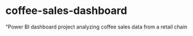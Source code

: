 # coffee-sales-dashboard
"Power BI dashboard project analyzing coffee sales data from a retail chain
